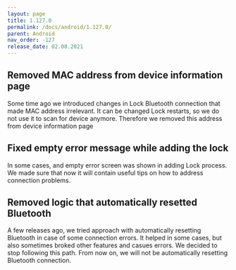 ```yaml
---
layout: page
title: 1.127.0
permalink: /docs/android/1.127.0/
parent: Android
nav_order: -127
release_date: 02.08.2021
---
```


## Removed MAC address from device information page
Some time ago we introduced changes in Lock Bluetooth connection that made MAC address irrelevant. It can be changed Lock restarts, so we do not use it to scan for device anymore. Therefore we removed this address from device information page

## Fixed empty error message while adding the lock 
In some cases, and empty error screen was shown in adding Lock process. We made sure that now it will contain useful tips on how to address connection problems.

## Removed logic that automatically resetted Bluetooth
A few releases ago, we tried approach with automatically resetting Bluetooth in case of some connection errors. It helped in some cases, but also sometimes broked other features and casues errors. We decided to stop following this path. From now on, we will not be automatically resetting Bluetooth connection.